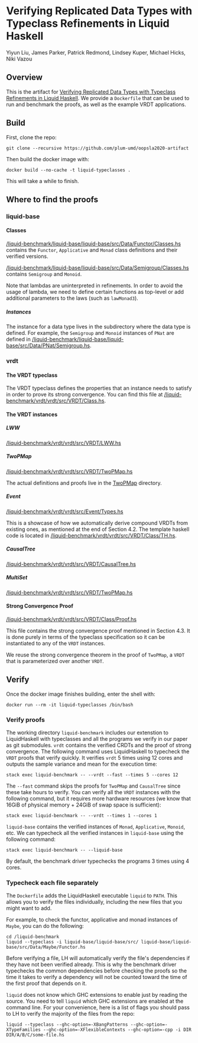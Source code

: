 # Verifying Replicated Data Types with Typeclass Refinements in Liquid Haskell

Yiyun Liu, James Parker, Patrick Redmond, Lindsey Kuper, Michael Hicks, Niki Vazou

## Overview

This is the artifact for [Verifying Replicated Data Types with Typeclass Refinements in Liquid Haskell](http://www.cs.umd.edu/~mwh/papers/liu20typeclasses.html). 
We provide a `Dockerfile` that can be used to run and benchmark the proofs, as well as the example VRDT applications. 

## Build
First, clone the repo:
```
git clone --recursive https://github.com/plum-umd/oopsla2020-artifact
```
Then build the docker image with:
```
docker build --no-cache -t liquid-typeclasses .
```
This will take a while to finish.

## Where to find the proofs
### liquid-base
#### Classes
[/liquid-benchmark/liquid-base/liquid-base/src/Data/Functor/Classes.hs](https://github.com/plum-umd/liquid-base/tree/13d42192f3f1e4ec10616cb9dc978320ef02cb17/liquid-base/src/Data/Functor/Classes.hs) contains the `Functor`, `Applicative` and `Monad` class definitions and their verified versions.

[/liquid-benchmark/liquid-base/liquid-base/src/Data/Semigroup/Classes.hs](https://github.com/plum-umd/liquid-base/tree/13d42192f3f1e4ec10616cb9dc978320ef02cb17/liquid-base/src/Data/Semigroup/Classes.hs) contains `Semigroup` and `Monoid`.

Note that lambdas are uninterpreted in refinements. In order to avoid the usage of lambda, we need to define certain functions as top-level or add additional parameters to the laws (such as `lawMonad3`).

##### Instances
The instance for a data type lives in the subdirectory where the data type is defined. For example, the `Semigroup` and `Monoid` instances of `PNat` are defined in [/liquid-benchmark/liquid-base/liquid-base/src/Data/PNat/Semigroup.hs](https://github.com/plum-umd/liquid-base/tree/13d42192f3f1e4ec10616cb9dc978320ef02cb17/liquid-base/src/Data/PNat/Semigroup.hs).


### vrdt
#### The VRDT typeclass
The VRDT typeclass defines the properties that an instance needs to satisfy in order to prove its strong convergence. You can find this file at [/liquid-benchmark/vrdt/vrdt/src/VRDT/Class.hs](https://github.com/jprider63/vrdt/tree/aa5ff450e5f05ec3316c86dd92ea3fae822dcf07/vrdt/src/VRDT/Class.hs).

#### The VRDT instances
##### LWW
[/liquid-benchmark/vrdt/vrdt/src/VRDT/LWW.hs](https://github.com/jprider63/vrdt/tree/aa5ff450e5f05ec3316c86dd92ea3fae822dcf07/vrdt/src/VRDT/LWW.hs)
##### TwoPMap
[/liquid-benchmark/vrdt/vrdt/src/VRDT/TwoPMap.hs](https://github.com/jprider63/vrdt/tree/aa5ff450e5f05ec3316c86dd92ea3fae822dcf07/vrdt/src/VRDT/TwoPMap.hs)

The actual definitions and proofs live in the [TwoPMap](https://github.com/jprider63/vrdt/tree/aa5ff450e5f05ec3316c86dd92ea3fae822dcf07/vrdt/src/VRDT/TwoPMap) directory. 

##### Event
[/liquid-benchmark/vrdt/vrdt/src/Event/Types.hs](https://github.com/jprider63/vrdt/tree/aa5ff450e5f05ec3316c86dd92ea3fae822dcf07/vrdt/src/Event/Types.hs)

This is a showcase of how we automatically derive compound VRDTs from existing ones, as mentioned at the end of Section 4.2. The template haskell code is located in [/liquid-benchmark/vrdt/vrdt/src/VRDT/Class/TH.hs](https://github.com/jprider63/vrdt/tree/aa5ff450e5f05ec3316c86dd92ea3fae822dcf07/vrdt/src/VRDT/Class/TH.hs).

##### CausalTree
[/liquid-benchmark/vrdt/vrdt/src/VRDT/CausalTree.hs](https://github.com/jprider63/vrdt/tree/aa5ff450e5f05ec3316c86dd92ea3fae822dcf07/vrdt/src/VRDT/CausalTree.hs)

##### MultiSet
[/liquid-benchmark/vrdt/vrdt/src/VRDT/TwoPMap.hs](https://github.com/jprider63/vrdt/tree/aa5ff450e5f05ec3316c86dd92ea3fae822dcf07/vrdt/src/VRDT/TwoPMap.hs)

#### Strong Convergence Proof
[/liquid-benchmark/vrdt/vrdt/src/VRDT/Class/Proof.hs](https://github.com/jprider63/vrdt/tree/aa5ff450e5f05ec3316c86dd92ea3fae822dcf07/vrdt/src/VRDT/Class/Proof.hs)

This file contains the strong convergence proof mentioned in Section 4.3. It is done purely in terms of the typeclass specification so it can be instantiated to any of the `VRDT` instances.

We reuse the strong convergence theorem in the proof of `TwoPMap`, a `VRDT` that is parameterized over another `VRDT`.

## Verify
Once the docker image finishes building, enter the shell with:
```
docker run --rm -it liquid-typeclasses /bin/bash
```

### Verify proofs

The working directory `liquid-benchmark` includes our extenstion to LiquidHaskell with typeclasses and all the programs we verify in our paper as git submodules. 
`vrdt` contains the verified CRDTs and the proof of strong convergence. The following command uses LiquidHaskell to typecheck the `VRDT` proofs that verify quickly. It verifies `vrdt` 5 times using 12 cores and outputs the sample variance and mean for the execution time:
```
stack exec liquid-benchmark -- --vrdt --fast --times 5 --cores 12
```

The `--fast` command skips the proofs for `TwoPMap` and `CausalTree` since these take hours to verify. You can verify all the `VRDT` instances with the following command, but it requires more hardware resources (we know that 16GiB of physical memory + 24GiB of swap space is sufficient):
```
stack exec liquid-benchmark -- --vrdt --times 1 --cores 1
```

`liquid-base` contains the verified instances of `Monad`, `Applicative`, `Monoid`, etc. 
We can typecheck all the verified instances in `liquid-base` using the following command:
```
stack exec liquid-benchmark -- --liquid-base
```
By default, the benchmark driver typechecks the programs 3 times using 4 cores.


### Typecheck each file separately

The `Dockerfile` adds the LiquidHaskell executable `liquid` to `PATH`. This allows you to verify the files individually, including the new files that you might want to add.

For example, to check the functor, applicative and monad instances of `Maybe`, you can do the following:
```
cd /liquid-benchmark
liquid --typeclass -i liquid-base/liquid-base/src/ liquid-base/liquid-base/src/Data/Maybe/Functor.hs 
```

Before verifying a file, LH will automatically verify the file's dependencies if they have not been verified already. This is why the benchmark driver typechecks the common dependencies before checking the proofs so the time it takes to verify a dependency will not be counted toward the time of the first proof that depends on it.

`liquid` does not know which GHC extensions to enable just by reading the source. You need to tell `liquid` which GHC extensions are enabled at the command line. For your convenience, here is a list of flags you should pass to LH to verify the majority of the files from the repo:
```
liquid --typeclass --ghc-option=-XBangPatterns --ghc-option=-XTypeFamilies --ghc-option=-XFlexibleContexts --ghc-option=-cpp -i DIR DIR/A/B/C/some-file.hs
```

